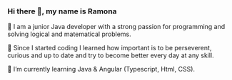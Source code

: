 ### Hi there 👋, my name is Ramona

<!--
**ramonavacarasu/ramonaVacarasu** is a ✨ _special_ ✨ repository because its `README.md` (this file) appears on your GitHub profile.

Here are some ideas to get you started:

- 🔭 I’m currently working on ...
- 🌱 I’m currently learning ...
- 👯 I’m looking to collaborate on ...
- 🤔 I’m looking for help with ...
- 💬 Ask me about ...
- 📫 How to reach me: ...
- 😄 Pronouns: ...
- ⚡ Fun fact: ...
-->


🔭 I am a junior Java developer with a strong passion for programming and solving logical and matematical problems. 

🌱 Since I started coding I learned how important is to be perseverent, curious and up to date and try to become better every day at any skill.

🌟 I’m currently learning Java & Angular (Typescript, Html, CSS).


